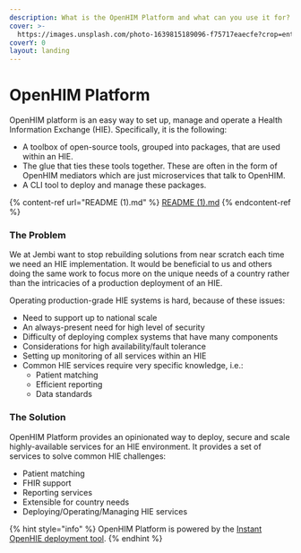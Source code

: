 ```yaml
---
description: What is the OpenHIM Platform and what can you use it for?
cover: >-
  https://images.unsplash.com/photo-1639815189096-f75717eaecfe?crop=entropy&cs=srgb&fm=jpg&ixid=M3wxOTcwMjR8MHwxfHNlYXJjaHwzfHxjb25uZWN0aW5nJTIwYmxvY2tzJTIwZGlnaXRhbHxlbnwwfHx8fDE2OTg4MzAyNjl8MA&ixlib=rb-4.0.3&q=85
coverY: 0
layout: landing
---
```


# OpenHIM Platform

OpenHIM platform is an easy way to set up, manage and operate a Health Information Exchange (HIE). Specifically, it is the following:

* A toolbox of open-source tools, grouped into packages, that are used within an HIE.
* The glue that ties these tools together. These are often in the form of OpenHIM mediators which are just microservices that talk to OpenHIM.
* A CLI tool to deploy and manage these packages.

{% content-ref url="README (1).md" %}
[README (1).md](<README (1).md>)
{% endcontent-ref %}

### The Problem <a href="#the-problem" id="the-problem"></a>

We at Jembi want to stop rebuilding solutions from near scratch each time we need an HIE implementation. It would be beneficial to us and others doing the same work to focus more on the unique needs of a country rather than the intricacies of a production deployment of an HIE.

Operating production-grade HIE systems is hard, because of these issues:

* Need to support up to national scale
* An always-present need for high level of security
* Difficulty of deploying complex systems that have many components
* Considerations for high availability/fault tolerance
* Setting up monitoring of all services within an HIE
* Common HIE services require very specific knowledge, i.e.:
  * Patient matching
  * Efficient reporting
  * Data standards

### The Solution <a href="#the-solution" id="the-solution"></a>

OpenHIM Platform provides an opinionated way to deploy, secure and scale highly-available services for an HIE environment. It provides a set of services to solve common HIE challenges:

* Patient matching
* FHIR support
* Reporting services
* Extensible for country needs
* Deploying/Operating/Managing HIE services

{% hint style="info" %}
OpenHIM Platform is powered by the [Instant OpenHIE deployment tool](https://jembi.gitbook.io/instant-v2/).
{% endhint %}
